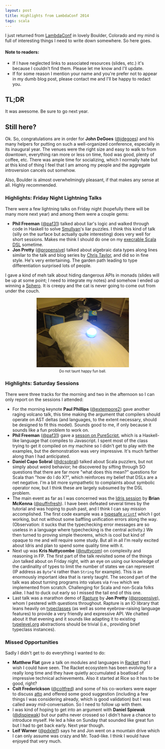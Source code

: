 ```yaml
---
layout: post
title: Highlights from LambdaConf 2014
tags: scala
---
```


I just returned from [LambdaConf](http://www.degoesconsulting.com/lambdaconf/) in lovely Boulder, Colorado and my mind is full of interesting things I need to write down somewhere. So here goes.

#### Note to readers:

- If I have neglected links to associated resources (slides, etc.) it's because I couldn't find them. Please let me know and I'll update.
- If for some reason I mention your name and you're prefer not to appear in my dumb blog post, please contact me and I'll be happy to redact you.

## TL;DR

It was awesome. Be sure to go next year.

## Still here?

Ok. So, congratulations are in order for **John DeGoes** ([@jdegoes](https://twitter.com/jdegoes)) and his many helpers for putting on such a well-organized conference, especially in its inaugural year. The venues were the right size and easy to walk to from downtown, everything ran more or less on time, food was good, plenty of coffee, etc. There was ample time for socializing, which I normally hate but at this kind of thing I feel that I am among my people and the aggregate introversion cancels out somehow.

Also, Boulder is almost overwhelmingly pleasant, if that makes any sense at all. Highly recommended.

### Highlights: Friday Night Lightning Talks

There were a few lightning talks on Friday night (hopefully there will be many more next year) and among them were a couple gems:

- **Phil Freeman** ([@paf31](https://twitter.com/paf31)) talked about liar's logic and walked through code in Haskell to solve [Smullyan](http://en.wikipedia.org/wiki/Raymond_Smullyan)'s liar puzzles. I think this kind of talk (silly on the surface but actually quite interesting) does very well for short sessions. Makes me think I should do one on my [execrable Scala DSL](https://github.com/tpolecat/basic-dsl) sometime.
- **Jon Pretty** ([@propensive](https://twitter.com/propensive)) talked about algebraic data types along lines similar to the talk and blog series by [Chris Taylor](http://chris-taylor.github.io/blog/2013/02/10/the-algebra-of-algebraic-data-types/), and did so in fine style. He's very entertaining. The garden path leading to type differentiation surprised lots of people.

I gave a kind of meh talk about hiding dangerous APIs in monads (slides will be up at some point; I need to integrate my notes) and somehow I ended up winning a [Sphero](http://www.gosphero.com/). It is creepy and the cat is never going to come out from under the couch.

<center><img src="/assets/sphero.png"/><br><small>Do not taunt happy fun ball.</small></center>

### Highlights: Saturday Sessions

There were three tracks for the morning and two in the afternoon so I can only report on the sessions I attended:

- For the morning keynote **Paul Phillips** ([@extempore2](https://twitter.com/extempore2)) gave another raging volcano talk, this time making the argument that compilers should operate on AST deltas (and languages, to the extent necessary, should be designed to fit this model). Sounds good to me, if only because it sounds like a fun problem to work on. 
- **Phil Freeman** ([@paf31](https://twitter.com/paf31)) gave a [sesson on PureScript](https://github.com/paf31/lambdaconf), which is a Haskell-like language that compiles to Javascript. I spent most of the class trying to get it compiled on my machine so I didn't get to play with the examples, but the demonstration was very impressive. It's much farther along than I had anticipated.
- **Daniel Capo Sobral** ([@dcsobral](https://twitter.com/dcsobral)) talked about Scala puzzlers, but not simply about weird behavior; he discovered by sifting through SO questions that there are far more "what does this mean?" questions for Scala than "how do I do X?", which reinforces my belief that DSLs are a net negative. I'm a bit more sympathetic to complaints about symbolic operator now, but I think these are largely subsumed by the DSL problem.
- The main event as far as I was concerned was the [Idris session](https://github.com/puffnfresh/idris-workshop) by **Brian McKenna** ([@puffnfresh](https://twitter.com/puffnfresh)). I have been defeated several times by the tutorial and was hoping to push past, and I think I can say mission accomplished. The first code example was a [typesafe `printf`](https://gist.github.com/tpolecat/0ba965475fdcf79f2999) which I got working, but not without some baffling unification errors along the way. (Observation: it sucks that the typechecking error messages are so useless in a language where typechecking is the central activity.) We then turned to proving simple theorems, which is cool but kind of opaque to me and will require some study. But all in all I'm really excited about Idris and plan to spend some quality time with it.
- Next up was **Kris Nuttycombe** ([@nuttycom](https://twitter.com/nuttycom)) on complexity and reasoning in FP. The first part of the talk revisited some of the things Jon talked about on Friday night, with an eye on using our knowledge of the cardinality of types to limit the number of states we can represent (IP address as `Byte^4` rather than `String` for example). This is an enormously important idea that is rarely taught. The second part of the talk was about turning programs into values via `Free` which we implemented from scratch. Challenging for Scala and non-Scala folks alike. I had to duck out early so I missed the tail end of this one.
- Last talk was a marathon demo of [Rapture](http://rapture.io/) by **Jon Pretty** ([@propensive](https://twitter.com/propensive)), whom I pestered with questions throughout. Rapture is an IO library that leans heavily on [typeclasses](http://tpolecat.github.io/2013/10/12/typeclass.html) (as well as some eyebrow-raising language features) to provide a very friendly and expressive API. We chatted about it that evening and it sounds like adapting it to existing [typelevel.org](http://typelevel.org/) abstractions should be trivial (i.e., providing brief typeclass instances).


### Missed Opportunities

Sadly I didn't get to do everything I wanted to do:

- **Matthew Flat** gave a talk on modules and languages in [Racket](http://racket-lang.org/) that I wish I could have seen. The Racket ecosystem has been evolving for a really long time and they have quietly accumulated a boatload of impressive technical achievements. Also it started at Rice so it has to be good, right?
- **Colt Frederickson** ([@coltfred](https://twitter.com/coltfred)) and some of his co-workers were eager to discuss [atto](https://github.com/tpolecat/atto) and offered some good suggestion (including a few things I was considering already, which is good validation) but I was called away mid-conversation. So I need to follow up with them.
- I was kind of hoping to get into an argument with **Daniel Spiewak** ([@djspiewak](https://twitter.com/djspiewak)) but our paths never crossed so I didn't have a chance to introduce myself. He led a hike on Sunday that sounded like great fun but I had to get back early. Next year though.
- **Leif Warner** ([@pdxleif](https://twitter.com/pdxleif)) says he and Jon went on a mountain drive which I can only assume was crazy and Mr. Toad-like. I think I would have enjoyed that very much.





